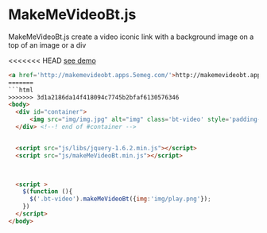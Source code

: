 # MakeMeVideoBt.js #
MakeMeVideoBt.js create a video iconic link with a background image on a top of an image or a div

<<<<<<< HEAD
 [see demo](http://makemevideobt.apps.5emeg.com/)


```html
<a href='http://makemevideobt.apps.5emeg.com/'>http://makemevideobt.apps.5emeg.com/
=======
```html
>>>>>>> 3d1a2186da14f418094c7745b2bfaf6130576346
<body>
  <div id="container">
      <img src="img/img.jpg" alt="img" class='bt-video' style='padding-left:50px;margin-top:50px'>
  </div> <!--! end of #container -->


  <script src="js/libs/jquery-1.6.2.min.js"></script>
  <script src="js/makeMeVideoBt.min.js"></script>

  

  <script >
    $(function (){
      $('.bt-video').makeMeVideoBt({img:'img/play.png'});
    })
  </script>
</body>
```
